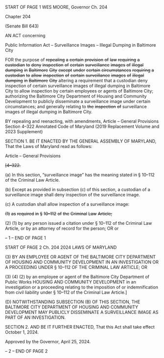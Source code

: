 START OF PAGE 1
WES MOORE, Governor Ch. 204

Chapter 204

(Senate Bill 643)

AN ACT concerning

Public Information Act – Surveillance Images – Illegal Dumping in Baltimore
City

FOR the purpose of ~~repealing~~ ~~a~~ ~~certain~~ ~~provision~~ ~~of~~ ~~law~~ ~~requiring~~ ~~a~~ ~~custodian~~ ~~to~~ ~~deny~~
~~inspection~~ ~~of~~ ~~certain~~ ~~surveillance~~ ~~images~~ ~~of~~ ~~illegal~~ ~~dumping~~ ~~in~~ ~~Baltimore~~ ~~City~~ ~~except~~
~~under~~ ~~certain~~ ~~circumstances~~ ~~requiring~~ ~~a~~ ~~custodian~~ ~~to~~ ~~allow~~ ~~inspection~~ ~~of~~ ~~certain~~
~~surveillance~~ ~~images~~ ~~of~~ ~~illegal~~ ~~dumping~~ ~~in~~ ~~Baltimore~~ ~~City~~ altering a requirement that
a custodian deny inspection of certain surveillance images of illegal dumping in
Baltimore City to allow inspection by certain employees or agents of Baltimore City;
authorizing the Baltimore City Department of Housing and Community Development
to publicly disseminate a surveillance image under certain circumstances; and
generally relating to ~~the~~ ~~inspection~~ ~~of~~ surveillance images of illegal dumping in
Baltimore City.

BY repealing and reenacting, with amendments,
Article – General Provisions
Section 4–322
Annotated Code of Maryland
(2019 Replacement Volume and 2023 Supplement)

SECTION 1. BE IT ENACTED BY THE GENERAL ASSEMBLY OF MARYLAND,
That the Laws of Maryland read as follows:

Article – General Provisions

~~[4–322.~~

(a) In this section, “surveillance image” has the meaning stated in § 10–112 of the
Criminal Law Article.

(b) Except as provided in subsection (c) of this section, a custodian of a
surveillance image shall deny inspection of the surveillance image.

(c) A custodian shall allow inspection of a surveillance image:

~~(1)~~ ~~as~~ ~~required~~ ~~in~~ ~~§~~ ~~10–112~~ ~~of~~ ~~the~~ ~~Criminal~~ ~~Law~~ ~~Article;~~

(2) (1) by any person issued a citation under § 10–112 of the Criminal
Law Article, or by an attorney of record for the person; OR or

– 1 –
END OF PAGE 1

START OF PAGE 2
Ch. 204 2024 LAWS OF MARYLAND

(3) BY AN EMPLOYEE OR AGENT OF THE BALTIMORE CITY
DEPARTMENT OF HOUSING AND COMMUNITY DEVELOPMENT IN AN INVESTIGATION
OR A PROCEEDING UNDER § 10–112 OF THE CRIMINAL LAW ARTICLE; OR

(3) (4) (2) by an employee or agent of the Baltimore City Department of
Public Works HOUSING AND COMMUNITY DEVELOPMENT in an investigation or a
proceeding relating to the imposition of or indemnification from civil liability under §
10–112 of the Criminal Law Article.]

(D) NOTWITHSTANDING SUBSECTION (B) OF THIS SECTION, THE
BALTIMORE CITY DEPARTMENT OF HOUSING AND COMMUNITY DEVELOPMENT MAY
PUBLICLY DISSEMINATE A SURVEILLANCE IMAGE AS PART OF AN INVESTIGATION.

SECTION 2. AND BE IT FURTHER ENACTED, That this Act shall take effect
October 1, 2024.

Approved by the Governor, April 25, 2024.

– 2 –
END OF PAGE 2